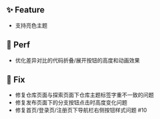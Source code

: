 ## ✨ Feature

- 支持亮色主题

## 🎈 Perf

- 优化差异对比的代码折叠/展开按钮的高度和动画效果

## 🐞 Fix

- 修复仓库页面与探索页面下仓库主题标签字重不一致的问题
- 修复发布页面下的分支按钮点击时高度变化问题
- 修复首页/登录页/注册页下导航栏右侧按钮样式问题 #10